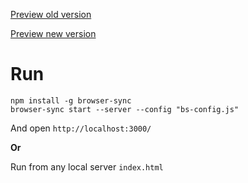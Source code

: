 [Preview old version](asset/calcCostDelivery.gif)

[Preview new version](asset/calc-cost-delivery-v2-antd.png)

# Run

```
npm install -g browser-sync
browser-sync start --server --config "bs-config.js"
```

And open `http://localhost:3000/`

**Or**

Run from any local server `index.html`
